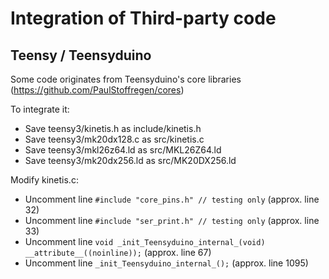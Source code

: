 # Integration of Third-party code

## Teensy / Teensyduino

Some code originates from Teensyduino's core libraries (https://github.com/PaulStoffregen/cores)

To integrate it:

- Save teensy3/kinetis.h as include/kinetis.h
- Save teensy3/mk20dx128.c as src/kinetis.c
- Save teensy3/mkl26z64.ld as src/MKL26Z64.ld
- Save teensy3/mk20dx256.ld as src/MK20DX256.ld

Modify kinetis.c:

- Uncomment line `#include "core_pins.h" // testing only` (approx. line 32)
- Uncomment line `#include "ser_print.h" // testing only` (approx. line 33)
- Uncomment line `void _init_Teensyduino_internal_(void) __attribute__((noinline));` (approx. line 67)
- Uncomment line `_init_Teensyduino_internal_();` (approx. line 1095)
